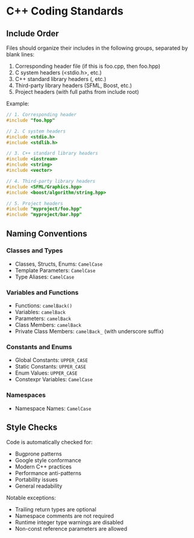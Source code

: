 # C++ Coding Standards

## Include Order
Files should organize their includes in the following groups, separated by blank lines:

1. Corresponding header file (if this is foo.cpp, then foo.hpp)
2. C system headers (<stdio.h>, etc.)
3. C++ standard library headers (<iostream>, etc.)
4. Third-party library headers (SFML, Boost, etc.)
5. Project headers (with full paths from include root)

Example:
```cpp
// 1. Corresponding header
#include "foo.hpp"

// 2. C system headers
#include <stdio.h>
#include <stdlib.h>

// 3. C++ standard library headers
#include <iostream>
#include <string>
#include <vector>

// 4. Third-party library headers
#include <SFML/Graphics.hpp>
#include <boost/algorithm/string.hpp>

// 5. Project headers
#include "myproject/foo.hpp"
#include "myproject/bar.hpp"
```

## Naming Conventions

### Classes and Types
- Classes, Structs, Enums: `CamelCase`
- Template Parameters: `CamelCase`
- Type Aliases: `CamelCase`

### Variables and Functions
- Functions: `camelBack()`
- Variables: `camelBack`
- Parameters: `camelBack`
- Class Members: `camelBack`
- Private Class Members: `camelBack_` (with underscore suffix)

### Constants and Enums
- Global Constants: `UPPER_CASE`
- Static Constants: `UPPER_CASE`
- Enum Values: `UPPER_CASE`
- Constexpr Variables: `CamelCase`

### Namespaces
- Namespace Names: `CamelCase`

## Style Checks
Code is automatically checked for:
- Bugprone patterns
- Google style conformance
- Modern C++ practices
- Performance anti-patterns
- Portability issues
- General readability

Notable exceptions:
- Trailing return types are optional
- Namespace comments are not required
- Runtime integer type warnings are disabled
- Non-const reference parameters are allowed